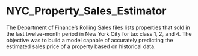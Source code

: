 # NYC_Property_Sales_Estimator
The Department of Finance’s Rolling Sales files lists properties that sold in the last twelve-month period in New York City for tax class 1, 2, and 4. The objective was to build a model capable of accurately predicting the estimated sales price of a property based on historical data. 
